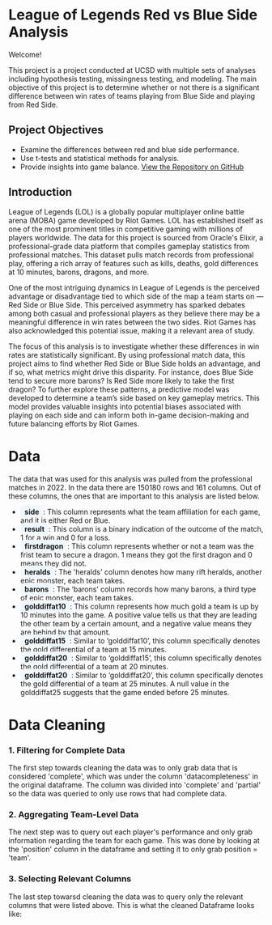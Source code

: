 
# League of Legends Red vs Blue Side Analysis

Welcome!

This project is a project conducted at UCSD with multiple sets of analyses including hypothesis testing, missingness testing, and modeling. The main objective of this project is to determine whether or not there is a significant difference between win rates of teams playing from Blue Side and playing from Red Side.

## Project Objectives

- Examine the differences between red and blue side performance.
- Use t-tests and statistical methods for analysis.
- Provide insights into game balance.
[View the Repository on GitHub](https://github.com/loomytom/LOL_Blue_Side_Advantage_Analysis)

## Introduction 

League of Legends (LOL) is a globally popular multiplayer online battle arena (MOBA) game developed by Riot Games. LOL has established itself as one of the most prominent titles in competitive gaming with millions of players worldwide. The data for this project is sourced from Oracle's Elixir, a professional-grade data platform that compiles gameplay statistics from professional matches. This dataset pulls match records from professional play, offering a rich array of features such as kills, deaths, gold differences at 10 minutes, barons, dragons, and more.

One of the most intriguing dynamics in League of Legends is the perceived advantage or disadvantage tied to which side of the map a team starts on — Red Side or Blue Side. This perceived asymmetry has sparked debates among both casual and professional players  as they believe there may be a meaningful difference in win rates between the two sides. Riot Games has also acknowledged this potential issue, making it a relevant area of study.

The focus of this analysis is to investigate whether these differences in win rates are statistically significant. By using professional match data, this project aims to find whether Red Side or Blue Side holds an advantage, and if so, what metrics might drive this disparity. For instance, does Blue Side tend to secure more barons? Is Red Side more likely to take the first dragon? To further explore these patterns, a predictive model was developed to determine a team’s side based on key gameplay metrics. This model provides valuable insights into potential biases associated with playing on each side and can inform both in-game decision-making and future balancing efforts by Riot Games. 

# Data 

The data that was used for this analysis was pulled from the professional matches in 2022. In the data there are 150180 rows and 161 columns. Out of these columns, the ones that are important to this analysis are listed below.

- <span style="background-color:#f0f8ff; border-radius:8px; padding:4px 8px; font-weight:bold;">side</span>: This column represents what the team affiliation for each game, and it is either Red or Blue. 
- <span style="background-color:#f0f8ff; border-radius:8px; padding:4px 8px; font-weight:bold;">result</span>: This column is a binary indication of the outcome of the match, 1 for a win and 0 for a loss.
- <span style="background-color:#f0f8ff; border-radius:8px; padding:4px 8px; font-weight:bold;">firstdragon</span>: This column represents whether or not a team was the frist team to secure a dragon. 1 means they got the first dragon and 0 means they did not.
- <span style="background-color:#f0f8ff; border-radius:8px; padding:4px 8px; font-weight:bold;">heralds</span>: The 'heralds' column denotes how many rift heralds, another epic monster, each team takes. 
- <span style="background-color:#f0f8ff; border-radius:8px; padding:4px 8px; font-weight:bold;">barons</span>: The ‘barons’ column records how many barons, a third type of epic monster, each team takes. 
- <span style="background-color:#f0f8ff; border-radius:8px; padding:4px 8px; font-weight:bold;">golddiffat10</span>: This column represents how much gold a team is up by 10 minutes into the game. A positive value tells us that they are leading the other team by a certain amount, and a negative value means they are behind by that amount.
- <span style="background-color:#f0f8ff; border-radius:8px; padding:4px 8px; font-weight:bold;">golddiffat15</span>: Similar to ‘golddiffat10’, this column specifically denotes the gold differential of a team at 15 minutes.
- <span style="background-color:#f0f8ff; border-radius:8px; padding:4px 8px; font-weight:bold;">golddiffat20</span>: Similar to ‘golddiffat15’, this column specifically denotes the gold differential of a team at 20 minutes.
- <span style="background-color:#f0f8ff; border-radius:8px; padding:4px 8px; font-weight:bold;">golddiffat20</span>: Similar to ‘golddiffat20’, this column specifically denotes the gold differential of a team at 25 minutes. A null value in the golddiffat25 suggests that the game ended before 25 minutes.

# Data Cleaning 

### 1. Filtering for Complete Data
The first step towards cleaning the data was to only grab data that is considered 'complete', which was under the column 'datacompleteness' in the original dataframe. The column was divided into 'complete' and 'partial' so the data was queried to only use rows that had complete data. 

### 2. Aggregating Team-Level Data
The next step was to query out each player's performance and only grab information regarding the team for each game. This was done by looking at the 'position' column in the dataframe and setting it to only grab position = 'team'.

### 3. Selecting Relevant Columns
The last step towarsd cleaning the data was to query only the relevant columns that were listed above. This is what the cleaned Dataframe looks like:



